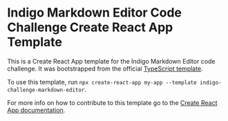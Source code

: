 # Indigo Markdown Editor Code Challenge Create React App Template

This is a Create React App template for the Indigo Markdown Editor code challenge. It was bootstrapped from the official [TypeScript template](https://github.com/facebook/create-react-app/tree/main/packages/cra-template-typescript).

To use this template, run `npx create-react-app my-app --template indigo-challenge-markdown-editor`.

For more info on how to contribute to this template go to the [Create React App documentation](https://create-react-app.dev/docs/custom-templates/).

